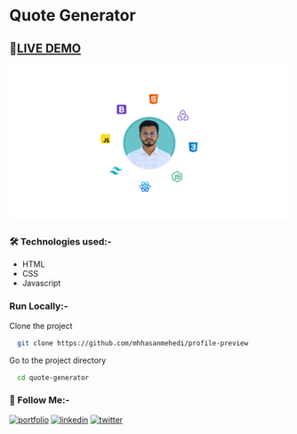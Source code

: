 # Quote Generator

## 🔴[LIVE DEMO](https://mhhasanmehedi.github.io/profile-preview/)

![Preview Image](./images/preview.png)

### 🛠 Technologies used:-

- HTML
- CSS
- Javascript

### Run Locally:-

Clone the project

```bash
  git clone https://github.com/mhhasanmehedi/profile-preview
```

Go to the project directory

```bash
  cd quote-generator
```

### 🔗 Follow Me:-

[![portfolio](https://img.shields.io/badge/my_portfolio-000?style=for-the-badge&logo=ko-fi&logoColor=white)](https://mehedihasanrahat.vercel.app/)
[![linkedin](https://img.shields.io/badge/linkedin-0A66C2?style=for-the-badge&logo=linkedin&logoColor=white)](https://www.linkedin.com/in/mhhasanmehedi/)
[![twitter](https://img.shields.io/badge/twitter-1DA1F2?style=for-the-badge&logo=twitter&logoColor=white)](https://twitter.com/mhhasanmehedi)
